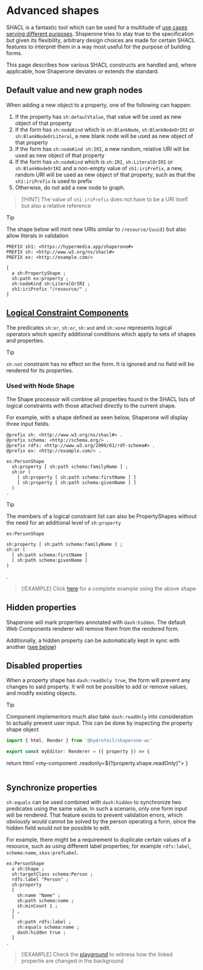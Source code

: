 # Advanced shapes

SHACL is a fantastic tool which can be used for a multitude of [use cases serving different purposes][ucr]. Shaperone tries to stay true to the specification but given its flexibility, arbitrary design choices are made for certain SHACL features to interpret them in a way most useful for the purpose of building forms.

This page describes how various SHACL constructs are handled and, where applicable, how Shaperone deviates or extends the standard.

[ucr]: https://www.w3.org/TR/shacl-ucr/  

## Default value and new graph nodes

When adding a new object to a property, one of the following can happen:

1. If the property has `sh:defaulVtalue`, that value will be used as new object of that property
2. If the form has `sh:nodeKind` which is `sh:BlankNode`, `sh:BlankNodeOrIRI` or `sh:BlankNodeOrLiteral`, a new blank node will be used as new object of that property 
3. If the form has `sh:nodeKind sh:IRI`, a new random, relative URI will be used as new object of that property
4. If the form has `sh:nodeKind` which is `sh:IRI`, `sh:LiteralOrIRI` or `sh:BlankNodeOrIRI` and a non-empty value of `sh1:iriPrefix`, a new, random URI will be used as new object of that property, such as that the `sh1:iriPrefix` is used to prefix
5. Otherwise, do not add a new node to graph.

> [!HINT]
> The value of `sh1:iriPrefix` does not have to be a URI itself but also a relative reference

> [!TIP]
> The shape below will mint new URIs similar to `/resource/{uuid}` but also allow literals in validation
> ```turtle
> PREFIX sh1: <https://hypermedia.app/shaperone#>
> PREFIX sh: <http://www.w3.org/ns/shacl#>
> PREFIX ex: <http://example.com/>
> 
> [
>   a sh:PropertyShape ;
>   sh:path ex:property ;
>   sh:nodeKind sh:LiteralOrIRI ;
>   sh1:iriPrefix "/resource/" ;
> ]

## [Logical Constraint Components](https://www.w3.org/TR/shacl/#core-components-logical)

The predicates `sh:or`, `sh:or`, `sh:and` and `sh:xone` represents logical operators which specify additional conditions which apply to sets of shapes and properties.

> [!TIP]
> `sh:not` constraint has no effect on the form. It is ignored and no field will be rendered for its properties.

### Used with Node Shape

The Shape processor will combine all properties found in the SHACL lists of logical constraints with those attached directly to the current shape.

For example, with a shape defined as seen below, Shaperone will display three input fields.  

```turtle
@prefix sh: <http://www.w3.org/ns/shacl#> .
@prefix schema: <http://schema.org/> .
@prefix rdfs: <http://www.w3.org/2000/01/rdf-schema#> .
@prefix ex: <http://example.com/> .

ex:PersonShape
  sh:property [ sh:path schema:familyName ] ;
  sh:or (
    [ sh:property [ sh:path schema:firstName ] ]
    [ sh:property [ sh:path schema:givenName ] ]
  )
.
```

> [!TIP]
> The members of a logical constraint list can also be PropertyShapes without the need for an additional level of `sh:property`
> ```turtle
> ex:PersonShape
    sh:property [ sh:path schema:familyName ] ;
    sh:or (
      [ sh:path schema:firstName ]
      [ sh:path schema:givenName ]
    )
  .

> [!EXAMPLE]
> Click [here][node-logical] for a complete example using the above shape

[node-logical]: ${playground}/#shapes=%40prefix+sh%3A+%3Chttp%3A%2F%2Fwww.w3.org%2Fns%2Fshacl%23%3E+.%0A%40prefix+schema%3A+%3Chttp%3A%2F%2Fschema.org%2F%3E+.%0A%40prefix+rdfs%3A+%3Chttp%3A%2F%2Fwww.w3.org%2F2000%2F01%2Frdf-schema%23%3E+.%0A%40prefix+ex%3A+%3Chttp%3A%2F%2Fexample.com%2F%3E+.%0A%0Aex%3APersonShape%0A++a+sh%3AShape+%3B%0A++sh%3AtargetClass+schema%3APerson+%3B%0A++rdfs%3Alabel+%22Person%22+%3B%0A++sh%3Aproperty+ex%3ALastNameProperty+%3B%0A++sh%3Aor+%28+%0A++++ex%3AFirstNameProperty+%0A++++ex%3AGivenNameProperty%0A++%29%0A.%0A%0Aex%3ALastNameProperty+%0A++a+sh%3APropertyShape+%3B%0A++sh%3Apath+schema%3AfamilyName+%3B%0A++sh%3Aorder+20+%3B%0A++sh%3AmaxCount+1+%3B%0A.%0A%0Aex%3AFirstNameProperty%0A++sh%3Apath+schema%3AfirstName+%3B++++%0A++sh%3Aorder+10+%3B%0A++sh%3AmaxCount+1+%3B%0A.%0A%0Aex%3AGivenNameProperty%0A++sh%3Apath+schema%3AgivenName+%3B%0A++sh%3Aorder+10+%3B%0A++sh%3AmaxCount+1+%3B%0A.&resource=%7B%0A++%22%40context%22%3A+%7B%0A++++%22rdf%22%3A+%22http%3A%2F%2Fwww.w3.org%2F1999%2F02%2F22-rdf-syntax-ns%23%22%2C%0A++++%22rdfs%22%3A+%22http%3A%2F%2Fwww.w3.org%2F2000%2F01%2Frdf-schema%23%22%2C%0A++++%22xsd%22%3A+%22http%3A%2F%2Fwww.w3.org%2F2001%2FXMLSchema%23%22%2C%0A++++%22schema%22%3A+%22http%3A%2F%2Fschema.org%2F%22%0A++%7D%2C%0A++%22%40id%22%3A+%22http%3A%2F%2Fexample.com%2FJohn_Doe%22%2C%0A++%22%40type%22%3A+%22schema%3APerson%22%2C%0A++%22schema%3AfamilyName%22%3A+%22Doe%22%2C%0A++%22schema%3AfirstName%22%3A+%22John%22%0A%7D&selectedResource=http%3A%2F%2Fexample.com%2FJohn_Doe

## Hidden properties

Shaperone will mark properties annotated with `dash:hidden`. The default Web Components renderer will remove them from the rendered form.

Additionally, a hidden property can be automatically kept in sync with another ([see below](#synchronize-properties))

## Disabled properties

When a property shape has `dash:readOnly true`, the form will prevent any changes to said property. It will not be possible to add or remove values, and modify existing objects.

> [!TIP]
> Component implementors much also take `dash:readOnly` into consideration to actually prevent user input. This can be done by inspecting the property shape object
> 
> ```ts
> import { html, Render } from '@hydrofoil/shaperone-wc'
>
> export const myEditor: Renderer = ({ property }) => {
  return html`<my-component .readonly=${!!property.shape.readOnly}"></my-component>
}
> ```

## Synchronize properties

`sh:equals` can be used combined with `dash:hidden` to synchronize two predicates using the same value. In such a scenario, only one form input will be rendered. That feature exists to prevent validation errors, which obviously would cannot be solved by the person operating a form, since the hidden field would not be possible to edit.

For example, there might be a requirement to duplicate certain values of a resource, such as using different label properties; for example `rdfs:label`, `schema:name`, `skos:prefLabel`.

```turtle
ex:PersonShape
  a sh:Shape ;
  sh:targetClass schema:Person ;
  rdfs:label "Person" ;
  sh:property 
  [
    sh:name "Name" ;
    sh:path schema:name ;
    sh:minCount 1 ;
  ] ,
  [
    sh:path rdfs:label ;
    sh:equals schema:name ;
    dash:hidden true ;
  ]
.
``` 

> [!EXAMPLE]
> Check the [playground][equals-hidden] to witness how the linked propertie are changed in the background

[equals-hidden]: ${playground}/#resource=%7B%0A++%22%40context%22%3A+%7B%0A++++%22rdf%22%3A+%22http%3A%2F%2Fwww.w3.org%2F1999%2F02%2F22-rdf-syntax-ns%23%22%2C%0A++++%22rdfs%22%3A+%22http%3A%2F%2Fwww.w3.org%2F2000%2F01%2Frdf-schema%23%22%2C%0A++++%22xsd%22%3A+%22http%3A%2F%2Fwww.w3.org%2F2001%2FXMLSchema%23%22%2C%0A++++%22schema%22%3A+%22http%3A%2F%2Fschema.org%2F%22%2C%0A++++%22dash%22%3A+%22http%3A%2F%2Fdatashapes.org%2Fdash%23%22%2C%0A++++%22skos%22%3A+%22http%3A%2F%2Fwww.w3.org%2F2004%2F02%2Fskos%2Fcore%23%22%0A++%7D%2C%0A++%22%40id%22%3A+%22http%3A%2F%2Fexample.com%2FJohn_Doe%22%2C%0A++%22%40type%22%3A+%22schema%3APerson%22%2C%0A++%22schema%3Aname%22%3A+%22John+Doe%22%2C%0A++%22rdfs%3Alabel%22%3A+%22John+Doe%22%2C%0A++%22skos%3AprefLabel%22%3A+%22John+Doe%22%0A%7D&selectedResource=http%3A%2F%2Fexample.com%2FJohn_Doe&shapes=%40prefix+sh%3A+%3Chttp%3A%2F%2Fwww.w3.org%2Fns%2Fshacl%23%3E+.%0A%40prefix+schema%3A+%3Chttp%3A%2F%2Fschema.org%2F%3E+.%0A%40prefix+rdfs%3A+%3Chttp%3A%2F%2Fwww.w3.org%2F2000%2F01%2Frdf-schema%23%3E+.%0A%40prefix+ex%3A+%3Chttp%3A%2F%2Fexample.com%2F%3E+.%0A%40prefix+dash%3A+%3Chttp%3A%2F%2Fdatashapes.org%2Fdash%23%3E+.%0A%40prefix+skos%3A+%3Chttp%3A%2F%2Fwww.w3.org%2F2004%2F02%2Fskos%2Fcore%23%3E+.%0A%0Aex%3APersonShape%0A++a+sh%3AShape+%3B%0A++sh%3AtargetClass+schema%3APerson+%3B%0A++rdfs%3Alabel+%22Person%22+%3B%0A++sh%3Aproperty+%0A++%5B%0A++++sh%3Aname+%22Name%22+%3B%0A++++sh%3Apath+schema%3Aname+%3B%0A++++sh%3AminCount+1+%3B%0A++%5D+%2C%0A++%5B%0A++++sh%3Apath+rdfs%3Alabel+%3B%0A++++sh%3Aequals+schema%3Aname+%3B%0A++++dash%3Ahidden+true+%3B%0A++%5D+%2C+%0A++%5B%0A++++sh%3Apath+skos%3AprefLabel+%3B%0A++++sh%3Aequals+schema%3Aname+%3B%0A++++dash%3Ahidden+true+%3B%0A++%5D%3B%0A.%0A&resourcePrefixes=schema%2Cdash%2Cskos
